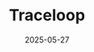 ---  
layout: startup_page  
title: "Traceloop"  
id: "traceloop.com"  
permalink: "/tracelooptraceloop.com05272025/"  
website: "https://www.traceloop.com/"  
funding_round: "Seed"  
funding_amount: "$6.1M"  
investors: "Sorenson Capital, Ibex Investors, Y-Combinator, Samsung NEXT, Grand Ventures"  
about: "Traceloop provides an observability and evaluation layer for AI agents, helping developers test, troubleshoot, and improve them before they reach users. It replaces manual evaluation with automated processes, reducing guesswork and enabling more reliable AI outputs."  
markets: "AI, Technology, Information and Internet, Machine Learning, Open Source, Software, Business/Productivity Software, Software Development Applications, SaaS, Artificial Intelligence & Machine Learning"  
hq: "Tel Aviv, Israel"  
founded_year: "2022"  
linkedin: "https://www.linkedin.com/company/traceloop"  
twitter: "https://twitter.com/traceloopdev"  
instagram: ""  
facebook: ""  
crunchbase: "https://www.crunchbase.com/organization/traceloop"  
pitchbook: "https://pitchbook.com/profiles/company/528696-73"  

date_display: "27-May-2025"  
date: "2025-05-27"

# SEO Optimization  
meta_title: "Traceloop - Seed Funding ($6.1M)"  
meta_description: "Traceloop, Traceloop provides an observability and evaluation layer for AI agents, helping developers test, troubleshoot, and improve them before they reach user..."  
meta_keywords: "Traceloop, AI, Technology, Information and Internet, Machine Learning, Open Source, Software, Business/Productivity Software, Software Development Applications, SaaS, Artificial Intelligence & Machine Learning, Seed funding"  
canonical_url: "https://startup.projectstartups.com/tracelooptraceloop.com05272025/"  
---